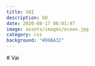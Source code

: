 ```yaml
---
title: VAI
description: GO
date: 2020-08-17 06:01:47
image: assets/images/ocean.jpg
category: css
background: "#D6BA32"
---
```

\# Vai